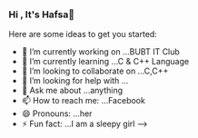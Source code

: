 ### Hi , It's Hafsa👋



Here are some ideas to get you started:

- 🔭 I’m currently working on ...BUBT IT Club
- 🌱 I’m currently learning ...C & C++ Language
- 👯 I’m looking to collaborate on ...C,C++
- 🤔 I’m looking for help with ...
- 💬 Ask me about ...anything
- 📫 How to reach me: ...Facebook
- 😄 Pronouns: ...her
- ⚡ Fun fact: ...I am a sleepy girl
-->
